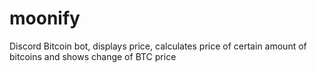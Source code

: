 # moonify
Discord Bitcoin bot, displays price, calculates price of certain amount of bitcoins and shows change of BTC price
